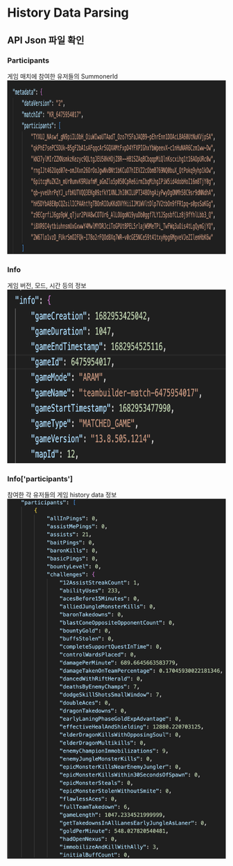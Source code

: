 # History Data Parsing
## API Json 파일 확인
### Participants
게임 매치에 참여한 유저들의 SummonerId 
<img src="../Images/json_participants.png" alt="이미지1" width="800" height="400">

### Info
게임 버전, 모드, 시간 등의 정보
<img src="../Images/json_info.png" alt="이미지2" width="800" height="400">

### Info['participants']
참여한 각 유저들의 게임 history data 정보
![](../Images/json_history.png)
